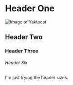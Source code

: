 # Header One
![Image of Yaktocat](https://octodex.github.com/images/yaktocat.png)

## Header Two

### Header Three

###### Header Six

I'm just trying the header sizes.
